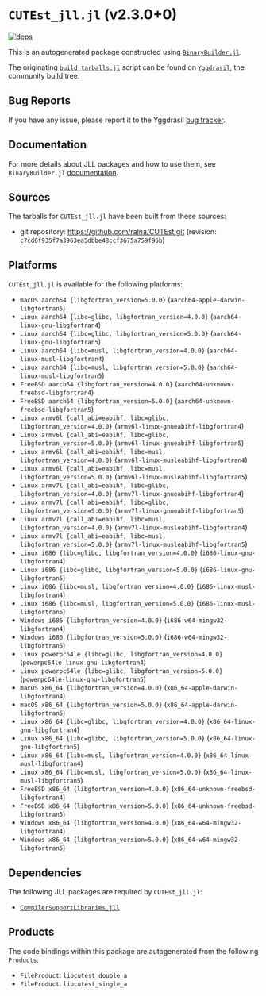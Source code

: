 # `CUTEst_jll.jl` (v2.3.0+0)

[![deps](https://juliahub.com/docs/CUTEst_jll/deps.svg)](https://juliahub.com/ui/Packages/General/CUTEst_jll/)

This is an autogenerated package constructed using [`BinaryBuilder.jl`](https://github.com/JuliaPackaging/BinaryBuilder.jl).

The originating [`build_tarballs.jl`](https://github.com/JuliaPackaging/Yggdrasil/blob/b2ffb6406fc512ffccb8d7cb7b4cfb372b3b1656/C/CUTEst/build_tarballs.jl) script can be found on [`Yggdrasil`](https://github.com/JuliaPackaging/Yggdrasil/), the community build tree.

## Bug Reports

If you have any issue, please report it to the Yggdrasil [bug tracker](https://github.com/JuliaPackaging/Yggdrasil/issues).

## Documentation

For more details about JLL packages and how to use them, see `BinaryBuilder.jl` [documentation](https://docs.binarybuilder.org/stable/jll/).

## Sources

The tarballs for `CUTEst_jll.jl` have been built from these sources:

* git repository: https://github.com/ralna/CUTEst.git (revision: `c7cd6f935f7a3963ea5dbbe48ccf3675a759f96b`)

## Platforms

`CUTEst_jll.jl` is available for the following platforms:

* `macOS aarch64 {libgfortran_version=5.0.0}` (`aarch64-apple-darwin-libgfortran5`)
* `Linux aarch64 {libc=glibc, libgfortran_version=4.0.0}` (`aarch64-linux-gnu-libgfortran4`)
* `Linux aarch64 {libc=glibc, libgfortran_version=5.0.0}` (`aarch64-linux-gnu-libgfortran5`)
* `Linux aarch64 {libc=musl, libgfortran_version=4.0.0}` (`aarch64-linux-musl-libgfortran4`)
* `Linux aarch64 {libc=musl, libgfortran_version=5.0.0}` (`aarch64-linux-musl-libgfortran5`)
* `FreeBSD aarch64 {libgfortran_version=4.0.0}` (`aarch64-unknown-freebsd-libgfortran4`)
* `FreeBSD aarch64 {libgfortran_version=5.0.0}` (`aarch64-unknown-freebsd-libgfortran5`)
* `Linux armv6l {call_abi=eabihf, libc=glibc, libgfortran_version=4.0.0}` (`armv6l-linux-gnueabihf-libgfortran4`)
* `Linux armv6l {call_abi=eabihf, libc=glibc, libgfortran_version=5.0.0}` (`armv6l-linux-gnueabihf-libgfortran5`)
* `Linux armv6l {call_abi=eabihf, libc=musl, libgfortran_version=4.0.0}` (`armv6l-linux-musleabihf-libgfortran4`)
* `Linux armv6l {call_abi=eabihf, libc=musl, libgfortran_version=5.0.0}` (`armv6l-linux-musleabihf-libgfortran5`)
* `Linux armv7l {call_abi=eabihf, libc=glibc, libgfortran_version=4.0.0}` (`armv7l-linux-gnueabihf-libgfortran4`)
* `Linux armv7l {call_abi=eabihf, libc=glibc, libgfortran_version=5.0.0}` (`armv7l-linux-gnueabihf-libgfortran5`)
* `Linux armv7l {call_abi=eabihf, libc=musl, libgfortran_version=4.0.0}` (`armv7l-linux-musleabihf-libgfortran4`)
* `Linux armv7l {call_abi=eabihf, libc=musl, libgfortran_version=5.0.0}` (`armv7l-linux-musleabihf-libgfortran5`)
* `Linux i686 {libc=glibc, libgfortran_version=4.0.0}` (`i686-linux-gnu-libgfortran4`)
* `Linux i686 {libc=glibc, libgfortran_version=5.0.0}` (`i686-linux-gnu-libgfortran5`)
* `Linux i686 {libc=musl, libgfortran_version=4.0.0}` (`i686-linux-musl-libgfortran4`)
* `Linux i686 {libc=musl, libgfortran_version=5.0.0}` (`i686-linux-musl-libgfortran5`)
* `Windows i686 {libgfortran_version=4.0.0}` (`i686-w64-mingw32-libgfortran4`)
* `Windows i686 {libgfortran_version=5.0.0}` (`i686-w64-mingw32-libgfortran5`)
* `Linux powerpc64le {libc=glibc, libgfortran_version=4.0.0}` (`powerpc64le-linux-gnu-libgfortran4`)
* `Linux powerpc64le {libc=glibc, libgfortran_version=5.0.0}` (`powerpc64le-linux-gnu-libgfortran5`)
* `macOS x86_64 {libgfortran_version=4.0.0}` (`x86_64-apple-darwin-libgfortran4`)
* `macOS x86_64 {libgfortran_version=5.0.0}` (`x86_64-apple-darwin-libgfortran5`)
* `Linux x86_64 {libc=glibc, libgfortran_version=4.0.0}` (`x86_64-linux-gnu-libgfortran4`)
* `Linux x86_64 {libc=glibc, libgfortran_version=5.0.0}` (`x86_64-linux-gnu-libgfortran5`)
* `Linux x86_64 {libc=musl, libgfortran_version=4.0.0}` (`x86_64-linux-musl-libgfortran4`)
* `Linux x86_64 {libc=musl, libgfortran_version=5.0.0}` (`x86_64-linux-musl-libgfortran5`)
* `FreeBSD x86_64 {libgfortran_version=4.0.0}` (`x86_64-unknown-freebsd-libgfortran4`)
* `FreeBSD x86_64 {libgfortran_version=5.0.0}` (`x86_64-unknown-freebsd-libgfortran5`)
* `Windows x86_64 {libgfortran_version=4.0.0}` (`x86_64-w64-mingw32-libgfortran4`)
* `Windows x86_64 {libgfortran_version=5.0.0}` (`x86_64-w64-mingw32-libgfortran5`)

## Dependencies

The following JLL packages are required by `CUTEst_jll.jl`:

* [`CompilerSupportLibraries_jll`](https://github.com/JuliaBinaryWrappers/CompilerSupportLibraries_jll.jl)

## Products

The code bindings within this package are autogenerated from the following `Products`:

* `FileProduct`: `libcutest_double_a`
* `FileProduct`: `libcutest_single_a`
